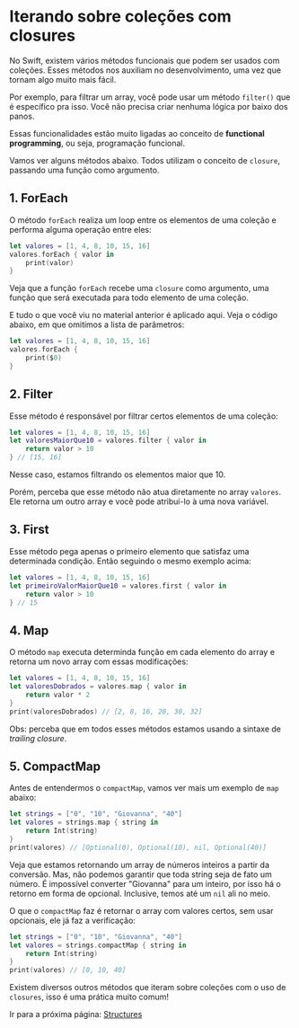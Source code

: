 # Iterando sobre coleções com closures

No Swift, existem vários métodos funcionais que podem ser usados com coleções. Esses métodos nos auxiliam no desenvolvimento, uma vez que tornam algo muito mais fácil.

Por exemplo, para filtrar um array, você pode usar um método `filter()` que é específico pra isso. Você não precisa criar nenhuma lógica por baixo dos panos.

Essas funcionalidades estão muito ligadas ao conceito de **functional programming**, ou seja, programação funcional.

Vamos ver alguns métodos abaixo. Todos utilizam o conceito de `closure`, passando uma função como argumento.

## 1. ForEach

O método `forEach` realiza um loop entre os elementos de uma coleção e performa alguma operação entre eles:

```swift
let valores = [1, 4, 8, 10, 15, 16]
valores.forEach { valor in
    print(valor)
}
```

Veja que a função `forEach` recebe uma `closure` como argumento, uma função que será executada para todo elemento de uma coleção.

E tudo o que você viu no material anterior é aplicado aqui. Veja o código abaixo, em que omitimos a lista de parâmetros:

```swift
let valores = [1, 4, 8, 10, 15, 16]
valores.forEach {
    print($0)
}
```

## 2. Filter

Esse método é responsável por filtrar certos elementos de uma coleção:

```swift
let valores = [1, 4, 8, 10, 15, 16]
let valoresMaiorQue10 = valores.filter { valor in
    return valor > 10
} // [15, 16]
```

Nesse caso, estamos filtrando os elementos maior que 10.

Porém, perceba que esse método não atua diretamente no array `valores`. Ele retorna um outro array e você pode atribuí-lo à uma nova variável.

## 3. First

Esse método pega apenas o primeiro elemento que satisfaz uma determinada condição. Então seguindo o mesmo exemplo acima:

```swift
let valores = [1, 4, 8, 10, 15, 16]
let primeiroValorMaiorQue10 = valores.first { valor in
    return valor > 10
} // 15
```

## 4. Map

O método `map` executa determinda função em cada elemento do array e retorna um novo array com essas modificações:

```swift
let valores = [1, 4, 8, 10, 15, 16]
let valoresDobrados = valores.map { valor in
    return valor * 2
}
print(valoresDobrados) // [2, 8, 16, 20, 30, 32]
```

Obs: perceba que em todos esses métodos estamos usando a sintaxe de *trailing closure*.

## 5. CompactMap

Antes de entendermos o `compactMap`, vamos ver mais um exemplo de `map` abaixo:

```swift
let strings = ["0", "10", "Giovanna", "40"]
let valores = strings.map { string in
    return Int(string)
}
print(valores) // [Optional(0), Optional(10), nil, Optional(40)]
```

Veja que estamos retornando um array de números inteiros a partir da conversão. Mas, não podemos garantir que toda string seja de fato um número. É impossível converter "Giovanna" para um inteiro, por isso há o retorno em forma de opcional. Inclusive, temos até um `nil` ali no meio.

O que o `compactMap` faz é retornar o array com valores certos, sem usar opcionais, ele já faz a verificação:

```swift
let strings = ["0", "10", "Giovanna", "40"]
let valores = strings.compactMap { string in
    return Int(string)
}
print(valores) // [0, 10, 40]
```

Existem diversos outros métodos que iteram sobre coleções com o uso de `closures`, isso é uma prática muito comum!

Ir para a próxima página: [Structures](14-structures.md)



